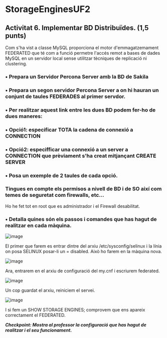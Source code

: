 # StorageEnginesUF2

## Activitat 6. Implementar BD Distribuïdes. (1,5 punts)

Com s'ha vist a classe MySQL proporciona el motor d'emmagatzemament FEDERATED que té com a funció permetre l'accés remot a bases de dades MySQL en un servidor local sense utilitzar tècniques de replicació ni clustering.


### •	Prepara un Servidor Percona Server amb la BD de Sakila
### •	Prepara un segon servidor Percona Server a on hi hauran un conjunt de taules FEDERADES al primer servdor.
### •	Per realitzar aquest link entre les dues BD podem fer-ho de dues maneres:
### •	Opció1: especificar TOTA la cadena de connexió a CONNECTION 
### •	Opció2: especifficar una connexió a un server a CONNECTION que prèviament s'ha creat mitjançant CREATE SERVER
### •	Posa un exemple de 2 taules de cada opció. 
### Tingues en compte els permisos a nivell de BD i de SO així com temes de seguretat com firewalls, etc...

Ho he fet tot en root que es administrador i el Firewall desabilitat.

### •	Detalla quines són els passos i comandes que has hagut de realitzar en cada màquina.

![image](https://user-images.githubusercontent.com/61474765/161723484-e3528f3a-8626-4c44-b302-7f283c289b88.png)

El primer que farem es entrar dintre del arxiu /etc/sysconfig/selinux i la línia on posa SELINUX posar-li un = disabled. Això ho farem en la màquina nova.

![image](https://user-images.githubusercontent.com/61474765/161723519-af7a1899-7280-4767-8e53-47ec557c6654.png)

Ara, entrarem en el arxiu de configuració del my.cnf i escriurem federated.

![image](https://user-images.githubusercontent.com/61474765/161723548-a94b983f-6f32-40ca-8d49-32dd24f9743b.png)

Un cop guardat el arxiu, reiniciem el servei.

![image](https://user-images.githubusercontent.com/61474765/161723581-96a43002-44a2-4fcf-9f39-625088d7be10.png)

I si fem un SHOW STORAGE ENGINES; comprovem que ens apareix correctament el FEDERATED.

***Checkpoint: Mostra al professor la configuració que has hagut de realitzar i el seu funcionament.***
